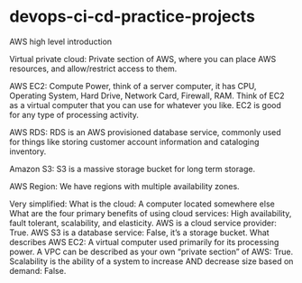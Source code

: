 # devops-ci-cd-practice-projects

AWS high level introduction

Virtual private cloud:
Private section of AWS, where you can place AWS resources, and allow/restrict access to them. 

AWS EC2: 
Compute Power, think of a server computer, it has CPU, Operating System, Hard Drive, Network Card, Firewall, RAM. Think of EC2 as a virtual computer that you can use for whatever you like. EC2 is good for any type of processing activity. 

AWS RDS:
RDS is an AWS provisioned database service, commonly used for things like storing customer account information and cataloging inventory. 

Amazon S3: 
S3 is a massive storage bucket for long term storage. 

AWS Region: 
We have regions with multiple availability zones. 

Very simplified: 
What is the cloud: A computer located somewhere else
What are the four primary benefits of using cloud services: High availability, fault tolerant, scalability, and elasticity.
AWS is a cloud service provider: True.
AWS S3 is a database service: False, it’s a storage bucket. 
What describes AWS EC2: A virtual computer used primarily for its processing power.
A VPC can be described as your own “private section” of AWS: True.
Scalability is the ability of a system to increase AND decrease size based on demand: False.

